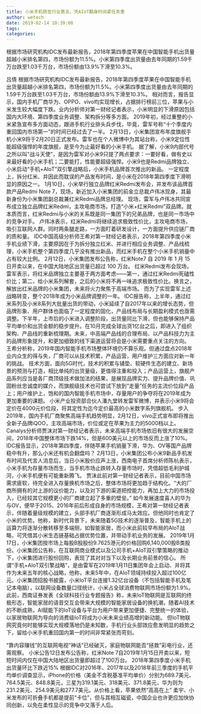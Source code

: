 ```yaml
---
title: 小米手机跌至行业第五，凭AIoT翻身时间紧任务重
author: wetech
date: 2019-02-14 10:39:08
tags: 
categories: 
---
```

根据市场研究机构IDC发布最新报告，2018年第四季度苹果在中国智能手机出货量超越小米排名第四，市场份额为11.5%。小米第四季度出货量由去年同期的1.59千万台跌至1.03千万台，市场份额由13.9%下滑至10.3%。
<!-- more -->
吕倩
根据市场研究机构IDC发布最新报告，2018年第四季度苹果在中国智能手机出货量超越小米排名第四，市场份额为11.5%。小米第四季度出货量由去年同期的1.59千万台跌至1.03千万台，市场份额由13.9%下滑至10.3%。
相对而言，报告显示，国内手机厂商华为、OPPO、vivo均实现增长，占据排行榜前三位，苹果与小米发生较大幅度下跌。业内分析师对第一财经记者表示，小米明显的下滑原因包括国内大环境、第四季度业务调整、架构拆分等多方面。
2019年初，经过重整的小米紧急宣布多方面动态，跟进手机行业排头兵步伐，毕竟，雷军号称“十个季度内重回国内市场第一”的时间已经过去了一半。
2月13日，小米集团宣布年度旗舰手机小米9将于2月20日正式发布。雷军也在个人微博中为其站台称，小米9定位性能超级强悍的年度旗舰，是至今为止最好看的小米手机。
据了解，小米9内部代号之所以叫“战斗天使”，是因为雷军对小米9只提了两点要求：一要好看，做有史以来最好看的小米手机；二要能打，性能要超级强悍。小米9也是Redmi品牌独立、小米启动“手机+AIoT”双引擎战略后，小米手机品牌首次推出的新品。
一定程度上，拆分红米、并因此而耽误的产品发布时间，是小米在2018年第四季度下滑明显的原因之一。
1月10日，小米举行独立品牌红米Redmi发布会，并发布该品牌首款产品Redmi Note 7，现场，新近加入小米集团的前金立总裁卢伟冰现身，其最新身份为小米集团副总裁兼红米Redmi品牌总经理。
现场，雷军与卢伟冰共同宣布成立独立品牌红米Redmi，主攻电商市场，打造“小米+红米Redmi”双品牌。就本质而言，红米Redmi与小米的关系既是同一集团下的兄弟品牌，也是同一市场中的竞争对手。
卢伟冰表示，红米Redmi将继续追求极致性价比，主攻电商市场，吸引互联网人群。同时两条腿走路，一方面盯着研发设计，一方面提升供应链厂商的质和量。
IDC中国高级分析师王希对第一财经记者表示，2018年第四季度小米手机业绩下滑，主要原因在于为拆分独立红米、并进行相应业务调整、产品线梳理，小米手机整个第四季度几乎没有推出新品，而红米手机在整个小米手机销量中占有较大比例。
2月12日，小米集团发布公告称，红米Note7 自 2019 年 1 月 15 日开卖以来，在中国大陆地区出货量已超过 100 万台。
红米Redmi发布会现场，雷军表示，将红米品牌独立主要基于两方面考虑——第一，通过红米Redmi死磕性价比；第二，给小米系列解套，之后的小米将不再一味追求极致性价比。换言之，解放出红米品牌的小米集团，未来将火力聚焦于高端市场。
而为了实现雷军上述战略转变，整个2018年成为小米品牌调整的一年。
IDC报告称，上半年，通过红米系列及小米8系列大批量出货的带动，小米延续了自2017年以来的增长态势，但品牌形象、用户群体也面临了一定程度的固化，产品线布局与长期盈利模式也亟需调整。下半年，上市后的小米进入调整阶段，出货量同比下滑，但也能够保持产品平均单价和出货金额的稳步提升。在10月完成全球出货1亿台之后，即进入了组织架构、产品线的重新梳理期。未来，中高端产品线的合理布局、以产品科技力为主的品牌形象提升，和更加细致的线下渠道运营将会是小米需要重点关注的方向。
王希分析称，2019年国内智能手机市场整体环境仍不算乐观。但通过盘点2018年业内众生的得与失，厂商可以从技术积累，产品运营，用户维护三方面应对新一年的挑战。
技术方面，面向5G时代，技术的积累与铺垫、软硬件生态的建立、新场景的预测与打造，相比单纯的出货量级，更值得注重和投入；产品运营上，旗舰产品系列应当是各厂商顶级技术做加法的结果，是展现品牌实力、提升品牌价值、巩固粉丝忠诚度的媒介，而旗舰级技术也可尝试下放到“走量”任务的主流价位段产品上；用户维护上，饱和的国内智能手机市场中，存量用户的争夺将在2019年成为更加重要的课题。
小米产业投资部合伙人潘九堂转发雷军微博，并表示小米9将会定价在4000元价位段，将其定性为迄今定价最高的小米数字系列旗舰机。
步入2019年，国内手机厂商聚焦高端手机趋势明显，2月12日，vivo正式宣布即将推出全新子品牌iQOO，主攻高端市场，价位或定在苹果为主力的5000档以上。Canalys分析师贾沫对第一财经记者表示，未来高端手机市场依旧有很大的发展空间，2018年中国整体市场下跌14%，但是600美元以上的市场反而上涨了10%。
IDC报告显示，2018年第四季度，伴随苹果手机销量下滑，华为、OV等国产品牌稳中有升，那么小米还有机会翻盘吗？
2月13日，小米集团公布小米9新品手机发布时间及代言人消息后，当日小米股价应声上涨，西南电子首席分析师陈杭表示，小米手机为存量市场而生，当手机市场止跌转入存量市场时，凭借超低毛利护城河，小米手机便有可能重新腾飞。
贾沫此前对第一财经记者表示，目前中国市场需求疲软，待完全进入存量换机市场之后，整体市场将更加趋于结构化。“大的厂商所拥有的对上游的议价能力，以及对下游的渠道把控能力，再加上大力的市场投入，已经较其它规模更小的厂商建立起了多重的壁垒。”
如今发展速度喜人的华为与OV，便早于2015、2016年前后形成自身的市场规模，王希对第一财经记者表示，伴随着量级规模的建立，头部手机厂商逐渐形成马太效应。但他同时也肯定了小米的优势。他称，新时代背景下，未来随着5G技术的逐渐普及，智能手机上的运算力将逐渐分散转移至多端侧，如智能家居，而小米此前较早布局的AIoT战略，可凭借其小米生态链基础占据优势位置，并带动手机业务的发展。
2019年1月17日，小米集团按市场上每股B股股份9.7625港元的价格回购6,140,000股B类股份。小米集团公告称，在互联网商业模式以及公司手机+AIoT双引擎策略的推动下，小米集团进行股份回购，表现了其对对当下以及长期业务前景的信心。
所谓“手机+AIoT双引擎战略”，是由雷军在2019年1月11日集团年会上启动、并将其作为未来五年的核心战略，他称，未来5年中，在AIoT领域持续投入超过100亿元。小米集团招股书披露，小米IoT平台连接1.32亿台设备（不包括智能手机及笔记本电脑），以联网设备数量口径统计，小米占全球消费物联网市场份额为1.9%。
此前，西南证券发表《全球科技行业专题报告》称，未来IoT物联网是互联网的终极形态，智能家居的语音交互会带来大规模的智能家居设备的换机潮，随着AI技术的不断成熟，AI赋能下的IoT设备与平台为用户带来更加便捷、完整统一的体验，以家居物联网为导向的消费级IoT将成为小米未来业绩高增的新动能。
但IoT物联网究竟何时能够实现大规模落地仍是未知数，手机行业头部效应愈发明显的趋势之下，留给小米手机重回国内第一的时间非常紧张而苛刻。
 
 
“靠内容赚钱”的互联网电视“神话”已经破灭，家庭物联网能否“拯救”彩电行业，还需观察。
小米公告12日发布公告称，红米Note 7自2019年1月15日开卖以来，短短时间内仅在中国大陆地区出货量即超过了100万台。
2018年第四季度小米手机出货量环比下跌近15%
根据IDC对2016年、2017年以及2018年前三季度的手机平均单价调查显示，iPhone的价格（美金不含税基准平均单价）分别为689.7美元、764.5美元、848.8美元，三星为319.1美元、318美元、371.8美元，华为则为231.2美元、254.9美元和277.7美元。从价格上看，苹果依然“高高在上”
柔宇、小米发布的可折叠手机都是提前“卡位”，但与其相互磁瓷，中国企业也许更应加快协同创新，以免在柔性显示的竞争中又落于人后。
